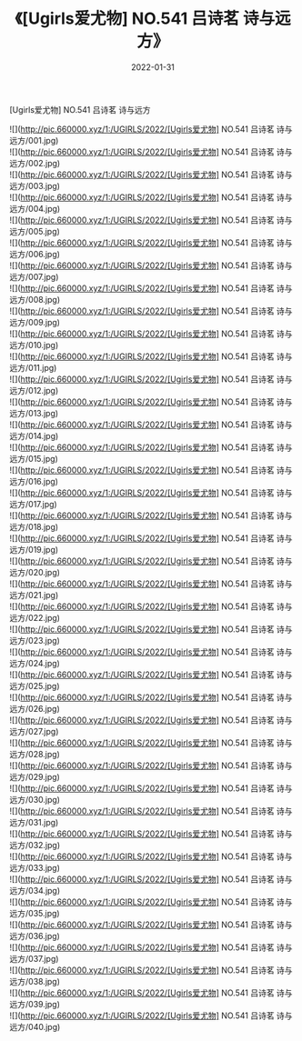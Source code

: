 ﻿---
layout: post
title:  《[Ugirls爱尤物] NO.541 吕诗茗 诗与远方》
date:   2022-01-31
img: http://pic.660000.xyz/1:/UGIRLS/2022/[Ugirls爱尤物] NO.541 吕诗茗 诗与远方/000.jpg
categories: [美女, 清纯, 唯美]
---

[Ugirls爱尤物] NO.541 吕诗茗 诗与远方

 ![](http://pic.660000.xyz/1:/UGIRLS/2022/[Ugirls爱尤物] NO.541 吕诗茗 诗与远方/001.jpg) <br>![](http://pic.660000.xyz/1:/UGIRLS/2022/[Ugirls爱尤物] NO.541 吕诗茗 诗与远方/002.jpg) <br>![](http://pic.660000.xyz/1:/UGIRLS/2022/[Ugirls爱尤物] NO.541 吕诗茗 诗与远方/003.jpg) <br>![](http://pic.660000.xyz/1:/UGIRLS/2022/[Ugirls爱尤物] NO.541 吕诗茗 诗与远方/004.jpg) <br>![](http://pic.660000.xyz/1:/UGIRLS/2022/[Ugirls爱尤物] NO.541 吕诗茗 诗与远方/005.jpg) <br>![](http://pic.660000.xyz/1:/UGIRLS/2022/[Ugirls爱尤物] NO.541 吕诗茗 诗与远方/006.jpg) <br>![](http://pic.660000.xyz/1:/UGIRLS/2022/[Ugirls爱尤物] NO.541 吕诗茗 诗与远方/007.jpg) <br>![](http://pic.660000.xyz/1:/UGIRLS/2022/[Ugirls爱尤物] NO.541 吕诗茗 诗与远方/008.jpg) <br>![](http://pic.660000.xyz/1:/UGIRLS/2022/[Ugirls爱尤物] NO.541 吕诗茗 诗与远方/009.jpg) <br>![](http://pic.660000.xyz/1:/UGIRLS/2022/[Ugirls爱尤物] NO.541 吕诗茗 诗与远方/010.jpg) <br>![](http://pic.660000.xyz/1:/UGIRLS/2022/[Ugirls爱尤物] NO.541 吕诗茗 诗与远方/011.jpg) <br>![](http://pic.660000.xyz/1:/UGIRLS/2022/[Ugirls爱尤物] NO.541 吕诗茗 诗与远方/012.jpg) <br>![](http://pic.660000.xyz/1:/UGIRLS/2022/[Ugirls爱尤物] NO.541 吕诗茗 诗与远方/013.jpg) <br>![](http://pic.660000.xyz/1:/UGIRLS/2022/[Ugirls爱尤物] NO.541 吕诗茗 诗与远方/014.jpg) <br>![](http://pic.660000.xyz/1:/UGIRLS/2022/[Ugirls爱尤物] NO.541 吕诗茗 诗与远方/015.jpg) <br>![](http://pic.660000.xyz/1:/UGIRLS/2022/[Ugirls爱尤物] NO.541 吕诗茗 诗与远方/016.jpg) <br>![](http://pic.660000.xyz/1:/UGIRLS/2022/[Ugirls爱尤物] NO.541 吕诗茗 诗与远方/017.jpg) <br>![](http://pic.660000.xyz/1:/UGIRLS/2022/[Ugirls爱尤物] NO.541 吕诗茗 诗与远方/018.jpg) <br>![](http://pic.660000.xyz/1:/UGIRLS/2022/[Ugirls爱尤物] NO.541 吕诗茗 诗与远方/019.jpg) <br>![](http://pic.660000.xyz/1:/UGIRLS/2022/[Ugirls爱尤物] NO.541 吕诗茗 诗与远方/020.jpg) <br>![](http://pic.660000.xyz/1:/UGIRLS/2022/[Ugirls爱尤物] NO.541 吕诗茗 诗与远方/021.jpg) <br>![](http://pic.660000.xyz/1:/UGIRLS/2022/[Ugirls爱尤物] NO.541 吕诗茗 诗与远方/022.jpg) <br>![](http://pic.660000.xyz/1:/UGIRLS/2022/[Ugirls爱尤物] NO.541 吕诗茗 诗与远方/023.jpg) <br>![](http://pic.660000.xyz/1:/UGIRLS/2022/[Ugirls爱尤物] NO.541 吕诗茗 诗与远方/024.jpg) <br>![](http://pic.660000.xyz/1:/UGIRLS/2022/[Ugirls爱尤物] NO.541 吕诗茗 诗与远方/025.jpg) <br>![](http://pic.660000.xyz/1:/UGIRLS/2022/[Ugirls爱尤物] NO.541 吕诗茗 诗与远方/026.jpg) <br>![](http://pic.660000.xyz/1:/UGIRLS/2022/[Ugirls爱尤物] NO.541 吕诗茗 诗与远方/027.jpg) <br>![](http://pic.660000.xyz/1:/UGIRLS/2022/[Ugirls爱尤物] NO.541 吕诗茗 诗与远方/028.jpg) <br>![](http://pic.660000.xyz/1:/UGIRLS/2022/[Ugirls爱尤物] NO.541 吕诗茗 诗与远方/029.jpg) <br>![](http://pic.660000.xyz/1:/UGIRLS/2022/[Ugirls爱尤物] NO.541 吕诗茗 诗与远方/030.jpg) <br>![](http://pic.660000.xyz/1:/UGIRLS/2022/[Ugirls爱尤物] NO.541 吕诗茗 诗与远方/031.jpg) <br>![](http://pic.660000.xyz/1:/UGIRLS/2022/[Ugirls爱尤物] NO.541 吕诗茗 诗与远方/032.jpg) <br>![](http://pic.660000.xyz/1:/UGIRLS/2022/[Ugirls爱尤物] NO.541 吕诗茗 诗与远方/033.jpg) <br>![](http://pic.660000.xyz/1:/UGIRLS/2022/[Ugirls爱尤物] NO.541 吕诗茗 诗与远方/034.jpg) <br>![](http://pic.660000.xyz/1:/UGIRLS/2022/[Ugirls爱尤物] NO.541 吕诗茗 诗与远方/035.jpg) <br>![](http://pic.660000.xyz/1:/UGIRLS/2022/[Ugirls爱尤物] NO.541 吕诗茗 诗与远方/036.jpg) <br>![](http://pic.660000.xyz/1:/UGIRLS/2022/[Ugirls爱尤物] NO.541 吕诗茗 诗与远方/037.jpg) <br>![](http://pic.660000.xyz/1:/UGIRLS/2022/[Ugirls爱尤物] NO.541 吕诗茗 诗与远方/038.jpg) <br>![](http://pic.660000.xyz/1:/UGIRLS/2022/[Ugirls爱尤物] NO.541 吕诗茗 诗与远方/039.jpg) <br>![](http://pic.660000.xyz/1:/UGIRLS/2022/[Ugirls爱尤物] NO.541 吕诗茗 诗与远方/040.jpg) <br>
